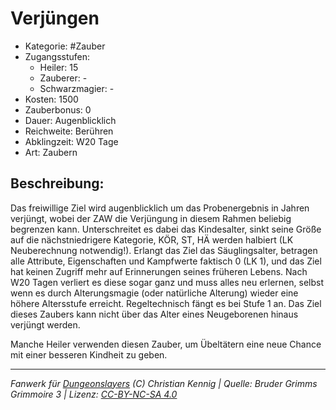 # Verjüngen

- Kategorie: #Zauber
- Zugangsstufen:
  - Heiler: 15
  - Zauberer: -
  - Schwarzmagier: -
- Kosten: 1500
- Zauberbonus: 0
- Dauer: Augenblicklich
- Reichweite: Berühren
- Abklingzeit: W20 Tage
- Art: Zaubern

## Beschreibung:

Das freiwillige Ziel wird augenblicklich um das Probenergebnis in Jahren verjüngt, wobei der ZAW die Verjüngung in diesem Rahmen beliebig begrenzen kann. Unterschreitet es dabei das Kindesalter, sinkt seine Größe auf die nächstniedrigere Kategorie, KÖR, ST, HÄ werden halbiert (LK Neuberechnung notwendig!). Erlangt das Ziel das Säuglingsalter, betragen alle Attribute, Eigenschaften und Kampfwerte faktisch 0 (LK 1), und das Ziel hat keinen Zugriff mehr auf Erinnerungen seines früheren Lebens. Nach W20 Tagen verliert es diese sogar ganz und muss alles neu erlernen, selbst wenn es durch Alterungsmagie (oder natürliche Alterung) wieder eine höhere Altersstufe erreicht. Regeltechnisch fängt es bei Stufe 1 an. Das Ziel dieses Zaubers kann nicht über das Alter eines Neugeborenen hinaus verjüngt werden.

Manche Heiler verwenden diesen Zauber, um Übeltätern eine neue Chance mit einer besseren Kindheit zu geben.

---

_Fanwerk für [Dungeonslayers](https://www.dungeonslayers.net/) (C) Christian Kennig | Quelle: Bruder Grimms Grimmoire 3 | Lizenz: [CC-BY-NC-SA 4.0](https://creativecommons.org/licenses/by-nc-sa/4.0/deed.de)_
